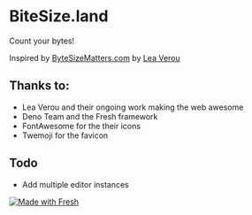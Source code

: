 # BiteSize.land

Count your bytes! 

Inspired by [ByteSizeMatters.com](https://bytesizematters.com) by [Lea Verou](https://lea.verou.me/)

## Thanks to:

- Lea Verou and their ongoing work making the web awesome
- Deno Team and the Fresh framework
- FontAwesome for the their icons
- Twemoji for the favicon

## Todo

- Add multiple editor instances

[![Made with Fresh](https://fresh.deno.dev/fresh-badge-dark.svg)](https://fresh.deno.dev/)
